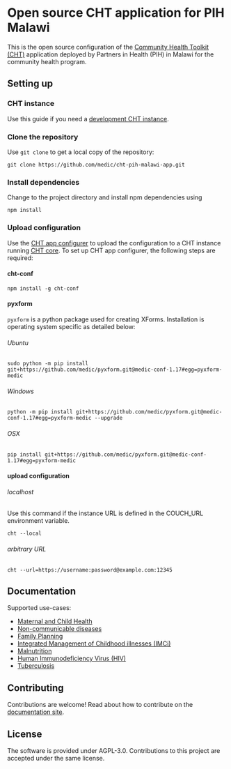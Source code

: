 # Open source CHT application for PIH Malawi

This is the open source configuration of the [Community Health Toolkit (CHT)](https://communityhealthtoolkit.org/) application deployed by Partners in Health (PIH) in Malawi for the community health program.

## Setting up

### CHT instance

Use this guide if you need a [development CHT instance](https://docs.communityhealthtoolkit.org/apps/guides/hosting/app-developer/). 

### Clone the repository

Use `git clone` to get a local copy of the repository:

```
git clone https://github.com/medic/cht-pih-malawi-app.git
```

### Install dependencies

Change to the project directory and install npm dependencies using

```
npm install
```

### Upload configuration

Use the [CHT app configurer](https://github.com/medic/cht-conf) to upload the configuration to a CHT instance running [CHT core](https://github.com/medic/cht-core). To set up CHT app configurer, the following steps are required:

#### cht-conf

```
npm install -g cht-conf
```

#### pyxform

`pyxform` is a python package used for creating XForms. Installation is operating system specific as detailed below:

###### Ubuntu

```
sudo python -m pip install git+https://github.com/medic/pyxform.git@medic-conf-1.17#egg=pyxform-medic
```

###### Windows

```
python -m pip install git+https://github.com/medic/pyxform.git@medic-conf-1.17#egg=pyxform-medic --upgrade
```

###### OSX

```
pip install git+https://github.com/medic/pyxform.git@medic-conf-1.17#egg=pyxform-medic
```

#### upload configuration

###### localhost

Use this command if the instance URL is defined in the COUCH_URL environment variable.

```
cht --local
```

###### arbitrary URL

```
cht --url=https://username:password@example.com:12345
```

## Documentation

Supported use-cases:

 - [Maternal and Child Health](https://github.com/medic/cht-pih-malawi-app/wiki/Maternal-and-Neonatal-Health)
 - [Non-communicable diseases](https://github.com/medic/cht-pih-malawi-app/wiki/Non-Communicable-Diseases-(NCD)-workflow)
 - [Family Planning](https://github.com/medic/cht-pih-malawi-app/wiki/Family-Planning)
 - [Integrated Management of Childhood illnesses (IMCi)](https://github.com/medic/cht-pih-malawi-app/wiki/Integrated-Management-of-Childhood-illnesses-(IMCi))
 - [Malnutrition](https://github.com/medic/cht-pih-malawi-app/wiki/Malnutrition)
 - [Human Immunodeficiency Virus (HIV)](https://github.com/medic/cht-pih-malawi-app/wiki/Human-Immunodeficiency-Virus-(HIV))
 - [Tuberculosis](https://github.com/medic/cht-pih-malawi-app/wiki/Tuberculosis-(TB))

## Contributing

Contributions are welcome! Read about how to contribute on the [documentation site](https://docs.communityhealthtoolkit.org/contribute/).

## License

The software is provided under AGPL-3.0. Contributions to this project are accepted under the same license.